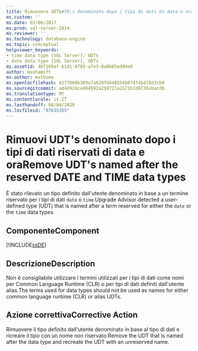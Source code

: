 ```yaml
---
title: Rimuovere UDT&#39;s denominato dopo i tipi di dati di data e ora riservati | Microsoft Docs
ms.custom: ''
ms.date: 03/06/2017
ms.prod: sql-server-2014
ms.reviewer: ''
ms.technology: database-engine
ms.topic: conceptual
helpviewer_keywords:
- time data type [SQL Server], UDTs
- date data type [SQL Server], UDTs
ms.assetid: 48f109af-b1d1-4f03-a7e3-8a0b05ed94e8
author: mashamsft
ms.author: mathoma
ms.openlocfilehash: 827f060b309a7a620fd448554b074f45d78d3cb0
ms.sourcegitcommit: ad4d92dce894592a259721a1571b1d8736abacdb
ms.translationtype: MT
ms.contentlocale: it-IT
ms.lasthandoff: 08/04/2020
ms.locfileid: "87635355"
---
```

# <a name="remove-udt39s-named-after-the-reserved-date-and-time-data-types"></a><span data-ttu-id="4083d-102">Rimuovi UDT&#39;s denominato dopo i tipi di dati riservati di data e ora</span><span class="sxs-lookup"><span data-stu-id="4083d-102">Remove UDT&#39;s named after the reserved DATE and TIME data types</span></span>
  <span data-ttu-id="4083d-103">È stato rilevato un tipo definito dall'utente denominato in base a un termine riservato per i tipi di dati `date` o `time`.</span><span class="sxs-lookup"><span data-stu-id="4083d-103">Upgrade Advisor detected a user-defined type (UDT) that is named after a term reserved for either the `date` or the `time` data types.</span></span>  
  
## <a name="component"></a><span data-ttu-id="4083d-104">Componente</span><span class="sxs-lookup"><span data-stu-id="4083d-104">Component</span></span>  
 [!INCLUDE[ssDE](../../includes/ssde-md.md)]  
  
## <a name="description"></a><span data-ttu-id="4083d-105">Descrizione</span><span class="sxs-lookup"><span data-stu-id="4083d-105">Description</span></span>  
 <span data-ttu-id="4083d-106">Non è consigliabile utilizzare i termini utilizzati per i tipi di dati come nomi per Common Language Runtime (CLR) o per tipi di dati definiti dall'utente alias.</span><span class="sxs-lookup"><span data-stu-id="4083d-106">The terms used for data types should not be used as names for either common language runtime (CLR) or alias UDTs.</span></span>  
  
## <a name="corrective-action"></a><span data-ttu-id="4083d-107">Azione correttiva</span><span class="sxs-lookup"><span data-stu-id="4083d-107">Corrective Action</span></span>  
 <span data-ttu-id="4083d-108">Rimuovere il tipo definito dall'utente denominato in base al tipo di dati e ricreare il tipo con un nome non riservato.</span><span class="sxs-lookup"><span data-stu-id="4083d-108">Remove the UDT that is named after the data type and recreate the UDT with an unreserved name.</span></span>  
  
  
